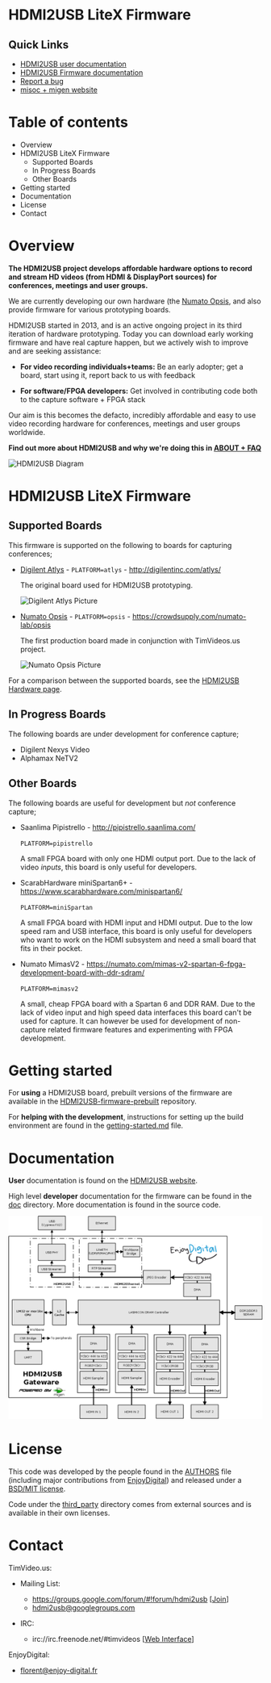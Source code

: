 # HDMI2USB LiteX Firmware

## Quick Links

 * [HDMI2USB user documentation](http://hdmi2usb.tv/)
 * [HDMI2USB Firmware documentation](https://hdmi2usb.tv/firmware-misoc)
 * [Report a bug](https://github.com/timvideos/HDMI2USB-misoc-firmware/issues/new)
 * [misoc + migen website](http://m-labs.hk/gateware.html)

# Table of contents

  * Overview
  * HDMI2USB LiteX Firmware
    * Supported Boards
    * In Progress Boards
    * Other Boards
  * Getting started
  * Documentation
  * License
  * Contact

# Overview

**The HDMI2USB project develops affordable hardware options to record and
stream HD videos (from HDMI & DisplayPort sources) for conferences, meetings
and user groups.**

We are currently developing our own hardware (the
[Numato Opsis](https://hdmi2usb.tv/numato-opsis), and also provide firmware for
various prototyping boards.

HDMI2USB started in 2013, and is an active ongoing project in its third
iteration of hardware prototyping.  Today you can download early working
firmware and have real capture happen, but we actively wish to improve and are
seeking assistance:

  * **For video recording individuals+teams:** Be an early adopter; get a
    board, start using it, report back to us with feedback

  * **For software/FPGA developers:** Get involved in contributing code both to
    the capture software + FPGA stack

Our aim is this becomes the defacto, incredibly affordable and easy to use
video recording hardware for conferences, meetings and user groups worldwide.

**Find out more about HDMI2USB and why we're doing this in [ABOUT + FAQ](http://hdmi2usb.tv/faq)**

![HDMI2USB Diagram](https://hdmi2usb.tv/img/hdmi2usb.png "HDMI2USB Diagram")

# HDMI2USB LiteX Firmware

## Supported Boards

This firmware is supported on the following to boards for capturing
conferences;


 * [Digilent Atlys](https://hdmi2usb.tv/digilent-atlys/) - `PLATFORM=atlys` - http://digilentinc.com/atlys/

   The original board used for HDMI2USB prototyping.

   ![Digilent Atlys Picture](https://hdmi2usb.tv/img/digilent-atlys-small.jpg)

 * [Numato Opsis](https://hdmi2usb.tv/numato-opsis/) - `PLATFORM=opsis` - https://crowdsupply.com/numato-lab/opsis

   The first production board made in conjunction with TimVideos.us project.

   ![Numato Opsis Picture](https://hdmi2usb.tv/img/numato-opsis-small.jpg)

For a comparison between the supported boards, see the
[HDMI2USB Hardware page](https://hdmi2usb.tv/hardware/).

## In Progress Boards

The following boards are under development for conference capture;

 * Digilent Nexys Video
 * Alphamax NeTV2

## Other Boards

The following boards are useful for development but *not* conference capture;

 * Saanlima Pipistrello - http://pipistrello.saanlima.com/

   `PLATFORM=pipistrello`

   A small FPGA board with only one HDMI output port.
   Due to the lack of video *inputs*, this board is only useful for developers.

 * ScarabHardware miniSpartan6+ - https://www.scarabhardware.com/minispartan6/

   `PLATFORM=miniSpartan`

   A small FPGA board with HDMI input and HDMI output.
   Due to the low speed ram and USB interface, this board is only useful for
   developers who want to work on the HDMI subsystem and need a small board
   that fits in their pocket.

 * Numato MimasV2 - https://numato.com/mimas-v2-spartan-6-fpga-development-board-with-ddr-sdram/

   `PLATFORM=mimasv2`

   A small, cheap FPGA board with a Spartan 6 and DDR RAM. Due to the lack of
   video input and high speed data interfaces this board can't be used for
   capture. It can however be used for development of non-capture related
   firmware features and experimenting with FPGA development.

# Getting started

For **using** a HDMI2USB board, prebuilt versions of the firmware are available in
the
[HDMI2USB-firmware-prebuilt](http://github.com/timvideos/HDMI2USB-firmware-prebuilt)
repository.

For **helping with the development**, instructions for setting up the build
environment are found in the [getting-started.md](getting-started.md) file.

# Documentation

**User** documentation is found on the [HDMI2USB website](https://hdmi2usb.tv).

High level **developer** documentation for the firmware can be found in the
[doc](doc/) directory. More documentation is found in the source code.

![System Diagram](doc/architecture.png)

# License

This code was developed by the people found in the [AUTHORS](AUTHORS) file
(including major contributions from [EnjoyDigital](http://enjoy-digital.fr))
and released under a [BSD/MIT license](LICENSE).

Code under the [third_party](third_party/) directory comes from external
sources and is available in their own licenses.

# Contact

TimVideo.us:

 * Mailing List:
   * https://groups.google.com/forum/#!forum/hdmi2usb
     [[Join](https://groups.google.com/forum/#!forum/hdmi2usb/join)]
   * hdmi2usb@googlegroups.com

 * IRC:
   * irc://irc.freenode.net/#timvideos
     [[Web Interface](http://webchat.freenode.net/?channels=timvideos)]

EnjoyDigital:
 * florent@enjoy-digital.fr
